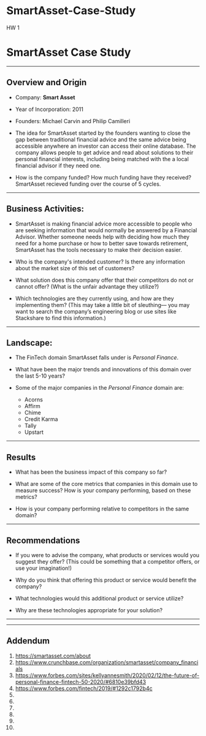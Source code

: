 # SmartAsset-Case-Study
HW 1
# SmartAsset Case Study

---

## Overview and Origin

* Company: **Smart Asset**

* Year of Incorporation: 2011

* Founders: Michael Carvin and Philip Camilleri

* The idea for SmartAsset started by the founders wanting to close the gap between traditional financial advice and the same advice being accessible anywhere an investor can access their online database. The company allows people to get advice and read about solutions to their personal financial interests, including being matched with the a local financial advisor if they need one.

* How is the company funded? How much funding have they received?
SmartAsset recieved funding over the course of 5 cycles. 

---

## Business Activities:

* SmartAsset is making financial advice more accessible to people who are seeking information that would normally be answered by a Financial Advisor. Whether someone needs help with deciding how much they need for a home purchase or how to better save towards retirement, SmartAsset has the tools necessary to make their decision easier. 

* Who is the company's intended customer?  Is there any information about the market size of this set of customers?

* What solution does this company offer that their competitors do not or cannot offer? (What is the unfair advantage they utilize?)

* Which technologies are they currently using, and how are they implementing them? (This may take a little bit of sleuthing–– you may want to search the company’s engineering blog or use sites like Stackshare to find this information.)

---

## Landscape:

* The FinTech domain SmartAsset falls under is _Personal Finance_. 

* What have been the major trends and innovations of this domain over the last 5-10 years?

* Some of the major companies in the _Personal Finance_ domain are: 
    - Acorns
    - Affirm 
    - Chime
    - Credit Karma
    - Tally
    - Upstart

---

## Results

* What has been the business impact of this company so far?

* What are some of the core metrics that companies in this domain use to measure success? How is your company performing, based on these metrics?

* How is your company performing relative to competitors in the same domain?

---

## Recommendations

* If you were to advise the company, what products or services would you suggest they offer? (This could be something that a competitor offers, or use your imagination!)

* Why do you think that offering this product or service would benefit the company?

* What technologies would this additional product or service utilize?

* Why are these technologies appropriate for your solution?

---
---

## Addendum 

1. https://smartasset.com/about
2. https://www.crunchbase.com/organization/smartasset/company_financials
3. https://www.forbes.com/sites/kellyannesmith/2020/02/12/the-future-of-personal-finance-fintech-50-2020/#6810e39bfd43
4. https://www.forbes.com/fintech/2019/#1292c1792b4c
5. 
6. 
7. 
8. 
9. 
10. 
